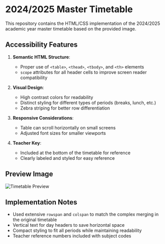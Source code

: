 # 2024/2025 Master Timetable

This repository contains the HTML/CSS implementation of the 2024/2025 academic year master timetable based on the provided image.

## Accessibility Features

1. **Semantic HTML Structure**:
   - Proper use of `<table>`, `<thead>`, `<tbody>`, and `<th>` elements
   - `scope` attributes for all header cells to improve screen reader compatibility

2. **Visual Design**:
   - High contrast colors for readability
   - Distinct styling for different types of periods (breaks, lunch, etc.)
   - Zebra striping for better row differentiation

3. **Responsive Considerations**:
   - Table can scroll horizontally on small screens
   - Adjusted font sizes for smaller viewports

4. **Teacher Key**:
   - Included at the bottom of the timetable for reference
   - Clearly labeled and styled for easy reference

## Preview Image

![Timetable Preview](timetable_preview.png "2024/2025 Master Timetable")

## Implementation Notes

- Used extensive `rowspan` and `colspan` to match the complex merging in the original timetable
- Vertical text for day headers to save horizontal space
- Compact styling to fit all periods while maintaining readability
- Teacher reference numbers included with subject codes
